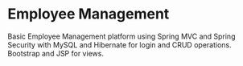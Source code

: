 # Employee Management
Basic Employee Management platform using Spring MVC and Spring Security with MySQL and Hibernate for login and CRUD operations.
Bootstrap and JSP for views.
